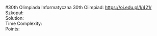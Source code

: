 #30th Olimpiada Informatyczna
30th Olimpiad: https://oi.edu.pl/l/421/ <br />
Szkopuł:  <br />
Solution:  <br />
Time Complexity: <br />
Points:  <br />